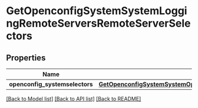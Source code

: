 # GetOpenconfigSystemSystemLoggingRemoteServersRemoteServerSelectors

## Properties
Name | Type | Description | Notes
------------ | ------------- | ------------- | -------------
**openconfig_systemselectors** | [**GetOpenconfigSystemSystemOpenconfigsystemsystemLoggingConsoleSelectors**](GetOpenconfigSystemSystemOpenconfigsystemsystemLoggingConsoleSelectors.md) |  | [optional] 

[[Back to Model list]](../README.md#documentation-for-models) [[Back to API list]](../README.md#documentation-for-api-endpoints) [[Back to README]](../README.md)


